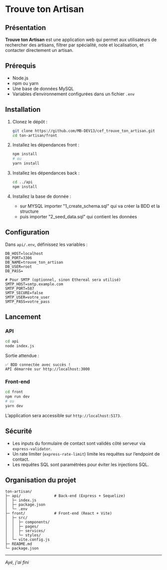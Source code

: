 # Trouve ton Artisan

## Présentation

**Trouve ton Artisan** est une application web qui permet aux utilisateurs de rechercher des artisans, filtrer par spécialité, note et localisation, et contacter directement un artisan.

## Prérequis

- Node.js
- npm ou yarn
- Une base de données MySQL
- Variables d’environnement configurées dans un fichier `.env`

## Installation

1. Clonez le dépôt :
   ```bash
   git clone https://github.com/MB-DEV13/cef_trouve_ton_artisan.git
   cd ton-artisan/front
   ```
2. Installez les dépendances front :
   ```bash
   npm install
   # ou
   yarn install
   ```
3. Installez les dépendances back :

   ```bash
   cd ../api
   npm install
   ```

4. Installez la base de donnée :

   - sur MYSQL importer "1_create_schema.sql" qui va créer la BDD et la structure
   - puis importer "2_seed_data.sql" qui contient les données

## Configuration

Dans `api/.env`, définissez les variables :

```env
DB_HOST=localhost
DB_PORT=3306
DB_NAME=trouve_ton_artisan
DB_USER=root
DB_PASS=

# Pour SMTP (optionnel, sinon Ethereal sera utilisé)
SMTP_HOST=smtp.example.com
SMTP_PORT=587
SMTP_SECURE=false
SMTP_USER=votre_user
SMTP_PASS=votre_pass
```

## Lancement

### API

```bash
cd api
node index.js
```

Sortie attendue :

```
✅ BDD connectée avec succès !
API démarrée sur http://localhost:3000
```

### Front-end

```bash
cd front
npm run dev
# ou
yarn dev
```

L’application sera accessible sur `http://localhost:5173`.

## Sécurité

- Les inputs du formulaire de contact sont validés côté serveur via `express-validator`.
- Un rate limiter (`express-rate-limit`) limite les requêtes sur l’endpoint de contact.
- Les requêtes SQL sont paramétrées pour éviter les injections SQL.

## Organisation du projet

```
ton-artisan/
├─ api/               # Back-end (Express + Sequelize)
│  ├─ index.js
│  ├─ package.json
│  └─ .env
├─ front/             # Front-end (React + Vite)
│  ├─ src/
│  │  ├─ components/
│  │  ├─ pages/
│  │  ├─ services/
│  │  └─ styles/
│  └─ vite.config.js
├─ README.md
└─ package.json
```

---

_Ayé, j'ai fini_
